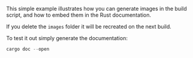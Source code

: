 This simple example illustrates how you can generate images in the build script,
and how to embed them in the Rust documentation.

If you delete the `images` folder it will be recreated on the next build.

To test it out simply generate the documentation:

```rust
cargo doc --open
```

